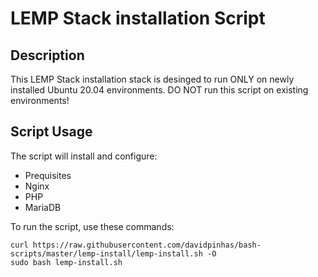 # **LEMP Stack installation Script**

## **Description**
This LEMP Stack installation stack is desinged to run ONLY on newly installed Ubuntu 20.04 environments.
DO NOT run this script on existing environments!

## **Script Usage**
The script will install and configure:
- Prequisites
- Nginx
- PHP
- MariaDB

To run the script, use these commands:
```
curl https://raw.githubusercontent.com/davidpinhas/bash-scripts/master/lemp-install/lemp-install.sh -O
sudo bash lemp-install.sh
```
